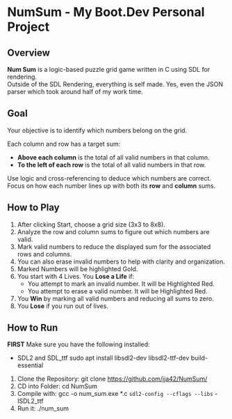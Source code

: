 # NumSum - My Boot.Dev Personal Project

## Overview

**Num Sum** is a logic-based puzzle grid game written in C using SDL for rendering.  
Outside of the SDL Rendering, everything is self made. 
Yes, even the JSON parser which took around half of my work time.

## Goal
Your objective is to identify which numbers belong on the grid.

Each column and row has a target sum:
- **Above each column** is the total of all valid numbers in that column.
- **To the left of each row** is the total of all valid numbers in that row.

Use logic and cross-referencing to deduce which numbers are correct.  
Focus on how each number lines up with both its **row** and **column** sums.

## How to Play
1. After clicking Start, choose a grid size (3x3 to 8x8).
2. Analyze the row and column sums to figure out which numbers are valid.
3. Mark valid numbers to reduce the displayed sum for the associated rows and columns.
4. You can also erase invalid numbers to help with clarity and organization.
5. Marked Numbers will be highlighted Gold.
6. You start with 4 Lives. You **Lose a Life** if:
   - You attempt to mark an invalid number. It will be Highlighted Red.
   - You attempt to erase a valid number. It will be Highlighted Red.
7. You **Win** by marking all valid numbers and reducing all sums to zero.
8. You **Lose** if you run out of lives.

## How to Run
**FIRST**
Make sure you have the following installed:
- SDL2 and SDL_ttf
sudo apt install libsdl2-dev libsdl2-ttf-dev build-essential

1. Clone the Repository: git clone https://github.com/jja42/NumSum/
2. CD into Folder: cd NumSum
3. Compile with: gcc -o num_sum.exe *.c `sdl2-config --cflags --libs` -lSDL2_ttf
4. Run it: ./num_sum
